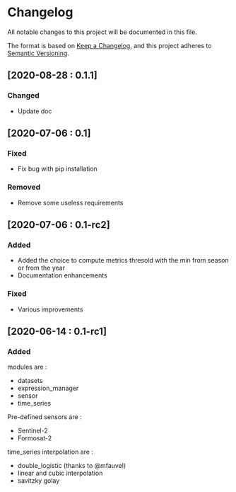 # Changelog

All notable changes to this project will be documented in this file.

The format is based on [Keep a Changelog](https://keepachangelog.com/en/1.0.0/),
and this project adheres to [Semantic Versioning](https://semver.org/spec/v2.0.0.html).

## [2020-08-28 : 0.1.1]

### Changed
- Update doc

## [2020-07-06 : 0.1]

### Fixed
- Fix bug with pip installation

### Removed
- Remove some useless requirements

## [2020-07-06 : 0.1-rc2]

### Added 
- Added the choice to compute metrics thresold with the min from season or from the year
- Documentation enhancements

### Fixed
- Various improvements

## [2020-06-14 : 0.1-rc1]

### Added

modules are : 
- datasets
- expression_manager
- sensor
- time_series

Pre-defined sensors are : 
- Sentinel-2
- Formosat-2

time_series interpolation are :
- double_logistic (thanks to @mfauvel)
- linear and cubic interpolation
- savitzky golay
